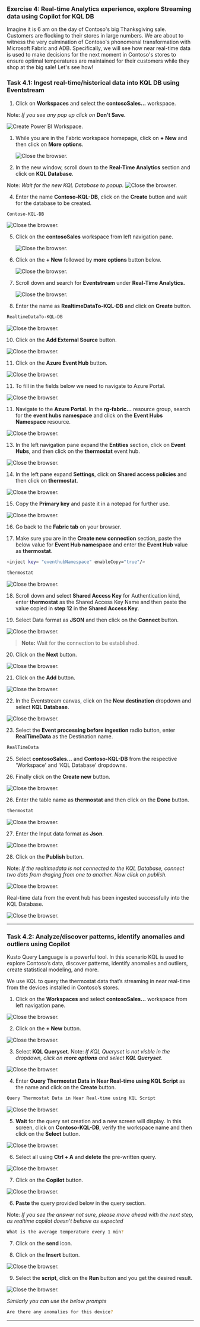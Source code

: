 
### Exercise 4: Real-time Analytics experience, explore Streaming data using Copilot for KQL DB

Imagine it is 6 am on the day of Contoso's big Thanksgiving sale. Customers are flocking to their stores in large numbers. We are about to witness the very culmination of Contoso's phonomenal transformation with Microsoft Fabric and ADB. Specifically, we will see how near real-time data is used to make decisions for the next moment in Contoso's stores to ensure optimal temperatures are maintained for their customers while they shop at the big sale! Let's see how! 

### Task 4.1: Ingest real-time/historical data into KQL DB using Eventstream

1. Click on **Workspaces** and select the **contosoSales...** workspace.

Note: *If you see any pop up click on* **Don't Save.**

![Create Power BI Workspace.](mediaNew/task-1.1-new4.png)

1. While you are in the Fabric workspace homepage, click on **+ New** and then click on **More options**.

	![Close the browser.](mediaNew/task-1.2.1.png)

2. In the new window, scroll down to the **Real-Time Analytics** section and click on **KQL Database**.

Note: *Wait for the new KQL Database to popup.*
	![Close the browser.](mediaNew/task-5.1.3.png)

4. Enter the name **Contoso-KQL-DB**, click on the **Create** button and wait for the database to be created.

```BASH
Contoso-KQL-DB
```
![Close the browser.](mediaNew/task-5.1.4.png)

5. Click on the **contosoSales** workspace from left navigation pane.

   ![Close the browser.](mediaNew/task-5.2.1new1.png)

6. Click on the **+ New** followed by **more options** button below.

   ![Close the browser.](mediaNew/task-1.2.1.png)

7. Scroll down and search for **Eventstream** under **Real-Time Analytics.**

   ![Close the browser.](mediaNew/task-5.2.1new1.0.1.png)

9. Enter the name as **RealtimeDataTo-KQL-DB** and click on **Create** button.

```BASH
RealtimeDataTo-KQL-DB
```

   ![Close the browser.](mediaNew/task-5.2.1new1.0.2.png)

10. Click on the **Add External Source** button.

   ![Close the browser.](mediaNew/task-5.2.1new1.0.3.png)

11. Click on the **Azure Event Hub** button.

   ![Close the browser.](mediaNew/task-5.2.1new1.0.4.png)

11. To fill in the fields below we need to navigate to Azure Portal.

   ![Close the browser.](mediaNew/task-5.2.1new1.0.5.png)

11. Navigate to the **Azure Portal**. In the **rg-fabric...** resource group, search for the **event hubs namespace** and click on the **Event Hubs Namespace** resource.

   ![Close the browser.](mediaNew/task-5.2.1new1.0.6.png)

13. In the left navigation pane expand the **Entities** section, click on **Event Hubs**, and then click on the **thermostat** event hub.

   ![Close the browser.](mediaNew/task-5.2.4-2.png)

14. In the left pane expand **Settings**, click on **Shared access policies** and then click on **thermostat**.

   ![Close the browser.](mediaNew/task-5.2.4-3.png)

15. Copy the **Primary key** and paste it in a notepad for further use. 

   ![Close the browser.](mediaNew/task-5.2.5.png)

16. Go back to the **Fabric tab** on your browser.

17. Make sure you are in the **Create new connection** section, paste the below value for **Event Hub namespace** and enter the **Event Hub** value as **thermostat**.

```BASH
<inject key= "eventhubNamespace" enableCopy="true"/>
```
```BASH
thermostat
```
   ![Close the browser.](mediaNew/task-5.2.5-2.png)

18. Scroll down and select **Shared Access Key** for Authentication kind, enter **thermostat** as the Shared Access Key Name and then paste the value copied in **step 12** in the **Shared Access Key**.

19. Select Data format as **JSON** and then click on the **Connect** button.

   ![Close the browser.](mediaNew/task-5.2.5-3.png)

>**Note:** Wait for the connection to be established.

20. Click on the **Next** button.

   ![Close the browser.](mediaNew/task-5.2.1new7.png)

21. Click on the **Add** button.

   ![Close the browser.](mediaNew/task-5.2.1new8.png)

22. In the Eventstream canvas, click on the **New destination** dropdown and select **KQL Database**.

   ![Close the browser.](mediaNew/task-5.2.1new9.png)

23. Select the **Event processing before ingestion** radio button, enter **RealTimeData** as the Destination name.

```BASH
RealTimeData
```

25. Select **contosoSales...** and **Contoso-KQL-DB** from the respective 'Workspace' and 'KQL Database' dropdowns.

26. Finally click on the **Create new** button.

   ![Close the browser.](mediaNew/task-5.2.12.png)

26. Enter the table name as **thermostat** and then click on the **Done** button.

```BASH
thermostat
```
   ![Close the browser.](mediaNew/task-5.2.13.png)

27. Enter the Input data format as **Json**.

   ![Close the browser.](mediaNew/task-5.2.14.png)

28. Click on the **Publish** button.

Note: *If the realtimedata is not connected to the KQL Database, connect two dots from draging from one to another. Now click on publish.*

![Close the browser.](mediaNew/realtimedata.png)

Real-time data from the event hub has been ingested successfully into the KQL Database.

   ![Close the browser.](mediaNew/task-5.2.15.png)


---

### Task 4.2: Analyze/discover patterns, identify anomalies and outliers using Copilot

Kusto Query Language is a powerful tool. In this scenario KQL is used to explore Contoso’s data, discover patterns, identify anomalies and outliers, create statistical modeling, and more.

We use KQL to query the thermostat data that’s streaming in near real-time from the devices installed in Contoso’s stores.

1. Click on the **Workspaces** and select **contosoSales...** workspace from left navigation pane.

![Close the browser.](mediaNew/task-5.3.1.png)

2. Click on the **+ New** button.
		
![Close the browser.](mediaNew/kqlnew.png)

3. Select **KQL Queryset**.
Note: *If KQL Queryset is not visble in the dropdown, click on **more options** and select **KQL Queryset**.*

![Close the browser.](mediaNew/task-5.3.2.png)

4. Enter **Query Thermostat Data in Near Real-time using KQL Script** as the name and click on the **Create** button.

```BASH
Query Thermostat Data in Near Real-time using KQL Script
```

![Close the browser.](mediaNew/task-5.3.3.png)

5. **Wait** for the query set creation and a new screen will display. In this screen, click on **Contoso-KQL-DB**, verify the workspace name and then click on the **Select** button.

![Close the browser.](mediaNew/task-5.3.4.png)

6. Select all using **Ctrl + A** and **delete** the pre-written query.

![Close the browser.](mediaNew/task-5.3.5.png)

7. Click on the **Copilot** button.

![Close the browser.](mediaNew/task-5.3.6.png)

6. **Paste** the query provided below in the query section.

Note: *If you see the answer not sure, please move ahead with the next step, as realtime copilot doesn't behave as expected*

```BASH
What is the average temperature every 1 min?
```

7. Click on the **send** icon.

8. Click on the **Insert** button.

![Close the browser.](mediaNew/task-5.3.7.png)

9. Select the **script**, click on the **Run** button and you get the desired result.

![Close the browser.](mediaNew/task-5.3.8.png)

*Similarly you can use the below prompts*

```BASH
Are there any anomalies for this device?
```

---
